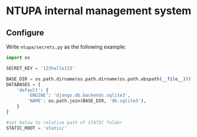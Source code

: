 # NTUPA internal management system
## Configure
Write ```ntupa/secrets.py``` as the following example:

```python
import os

SECRET_KEY = '123hello123'

BASE_DIR = os.path.dirname(os.path.dirname(os.path.abspath(__file__)))
DATABASES = {
    'default': {
        'ENGINE': 'django.db.backends.sqlite3',
        'NAME': os.path.join(BASE_DIR, 'db.sqlite3'),
    }
}

#set below to relative path of STATIC folder
STATIC_ROOT = 'static/'
```
